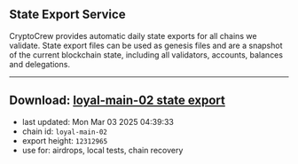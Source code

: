 ## State Export Service
CryptoCrew provides automatic daily state exports for all chains we validate. State export files can be used as genesis files and are a snapshot of the current blockchain state, including all validators, accounts, balances and delegations.

---
**Download: [loyal-main-02 state export](https://dl-eu2.ccvalidators.com/SERVICE/loyal/loyal-main-02_export_12312965.json)**
---

- last updated: Mon Mar 03 2025 04:39:33
- chain id: `loyal-main-02`
- export height: `12312965`
- use for: airdrops, local tests, chain recovery
